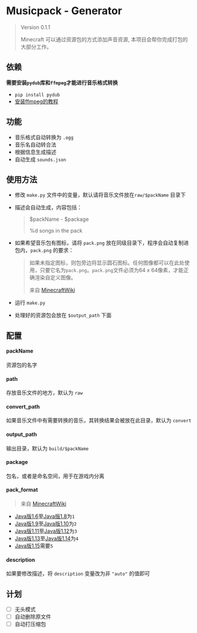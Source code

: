 # Musicpack - Generator

> Version 0.1.1
>
> Minecraft 可以通过资源包的方式添加声音资源, 本项目会帮你完成打包的大部分工作。



## 依赖
**需要安装`pydub`库和`ffmpeg`才能进行音乐格式转换**
* `pip install pydub`
* [安装ffmpeg的教程](https://github.com/jiaaro/pydub#getting-ffmpeg-set-up)

## 功能

* 音乐格式自动转换为 `.ogg`
* 音乐名自动转合法
* 根据信息生成描述
* 自动生成 `sounds.json`

## 使用方法

* 修改 `make.py` 文件中的变量，默认请将音乐文件放在`raw/$packName` 目录下

* 描述会自动生成，内容包括：

  > $packName - $package
  >
  > %d songs in the pack

* 如果希望音乐包有图标，请将 `pack.png` 放在同级目录下，程序会自动复制进包内，`pack.png` 的要求：

  > 如果未指定图标，则包旁边将显示圆石图标。任何图像都可以在此处使用，只要它名为`pack.png`。`pack.png`文件必须为64 x 64像素，才能正确渲染自定义图像。
  >
  > 来自 [MinecraftWiki](https://minecraft-zh.gamepedia.com/%E6%95%99%E7%A8%8B/%E5%88%B6%E4%BD%9C%E8%B5%84%E6%BA%90%E5%8C%85)



* 运行 `make.py`

* 处理好的资源包会放在 `$output_path` 下面



## 配置

#### packName

资源包的名字

#### path

存放音乐文件的地方，默认为 `raw`

#### convert_path

如果音乐文件中有需要转换的音乐，其转换结果会被放在此目录，默认为 `convert`

#### output_path

输出目录，默认为 `build/$packName`

#### package

包名，或者是命名空间，用于在游戏内分离

#### pack_format

> 来自 [MinecraftWiki](https://minecraft-zh.gamepedia.com/%E6%95%99%E7%A8%8B/%E5%88%B6%E4%BD%9C%E8%B5%84%E6%BA%90%E5%8C%85)

- [Java版1.6](https://minecraft-zh.gamepedia.com/1.6)至[Java版1.8](https://minecraft-zh.gamepedia.com/1.8)为`1`
- [Java版1.9](https://minecraft-zh.gamepedia.com/1.9)至[Java版1.10](https://minecraft-zh.gamepedia.com/1.10)为`2`
- [Java版1.11](https://minecraft-zh.gamepedia.com/1.11)至[Java版1.12](https://minecraft-zh.gamepedia.com/1.12)为`3`
- [Java版1.13](https://minecraft-zh.gamepedia.com/1.13)至[Java版1.14](https://minecraft-zh.gamepedia.com/1.14)为`4`
- [Java版1.15](https://minecraft-zh.gamepedia.com/1.15)需要`5`

#### description

如果要修改描述，将 `description` 变量改为非 `"auto"` 的值即可



## 计划

- [ ] 无头模式
- [ ] 自动删除原文件
- [ ] 自动打压缩包